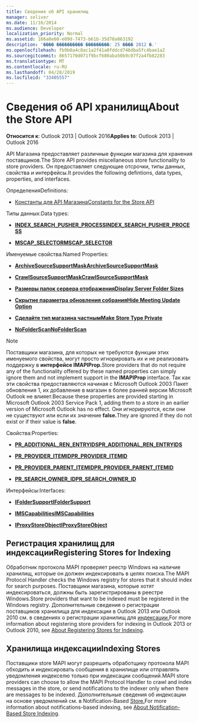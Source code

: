 ```yaml
---
title: Сведения об API хранилищ
manager: soliver
ms.date: 11/16/2014
ms.audience: Developer
localization_priority: Normal
ms.assetid: 166a8e60-e09d-7473-b61b-35d78a863192
description: '���� ���������� ���������: 25 ���� 2012 �.'
ms.openlocfilehash: fb9b0a4c8ac1a2f41a0fddcd746dba5fc4bae1a2
ms.sourcegitcommit: 8657170d071f9bcf680aba50b9c07f2a4fb82283
ms.translationtype: MT
ms.contentlocale: ru-RU
ms.lasthandoff: 04/28/2019
ms.locfileid: "33405557"
---
```

# <a name="about-the-store-api"></a><span data-ttu-id="87f3d-103">Сведения об API хранилищ</span><span class="sxs-lookup"><span data-stu-id="87f3d-103">About the Store API</span></span>

  
  
<span data-ttu-id="87f3d-104">**Относится к**: Outlook 2013 | Outlook 2016</span><span class="sxs-lookup"><span data-stu-id="87f3d-104">**Applies to**: Outlook 2013 | Outlook 2016</span></span> 
  
<span data-ttu-id="87f3d-105">API Магазина предоставляет различные функции магазина для хранения поставщиков.</span><span class="sxs-lookup"><span data-stu-id="87f3d-105">The Store API provides miscellaneous store functionality to store providers.</span></span> <span data-ttu-id="87f3d-106">Он предоставляет следующие отсрочки, типы данных, свойства и интерфейсы.</span><span class="sxs-lookup"><span data-stu-id="87f3d-106">It provides the following defintions, data types, properties, and interfaces.</span></span>
  
<span data-ttu-id="87f3d-107">Определения</span><span class="sxs-lookup"><span data-stu-id="87f3d-107">Definitions:</span></span>
  
- [<span data-ttu-id="87f3d-108">Константы для API Магазина</span><span class="sxs-lookup"><span data-stu-id="87f3d-108">Constants for the Store API</span></span>](mapi-constants.md)
    
<span data-ttu-id="87f3d-109">Типы данных:</span><span class="sxs-lookup"><span data-stu-id="87f3d-109">Data types:</span></span>
  
- <span data-ttu-id="87f3d-110">**[INDEX_SEARCH_PUSHER_PROCESS](index_search_pusher_process.md)**</span><span class="sxs-lookup"><span data-stu-id="87f3d-110">**[INDEX_SEARCH_PUSHER_PROCESS](index_search_pusher_process.md)**</span></span>
    
- <span data-ttu-id="87f3d-111">**[MSCAP_SELECTOR](mscap_selector.md)**</span><span class="sxs-lookup"><span data-stu-id="87f3d-111">**[MSCAP_SELECTOR](mscap_selector.md)**</span></span>
    
<span data-ttu-id="87f3d-112">Именуемые свойства:</span><span class="sxs-lookup"><span data-stu-id="87f3d-112">Named Properties:</span></span>
  
- <span data-ttu-id="87f3d-113">**[ArchiveSourceSupportMask](archivesourcesupportmask.md)**</span><span class="sxs-lookup"><span data-stu-id="87f3d-113">**[ArchiveSourceSupportMask](archivesourcesupportmask.md)**</span></span>
    
- <span data-ttu-id="87f3d-114">**[CrawlSourceSupportMask](crawlsourcesupportmask.md)**</span><span class="sxs-lookup"><span data-stu-id="87f3d-114">**[CrawlSourceSupportMask](crawlsourcesupportmask.md)**</span></span>
    
- <span data-ttu-id="87f3d-115">**[Размеры папок сервера отображения](display-server-folder-sizes-property.md)**</span><span class="sxs-lookup"><span data-stu-id="87f3d-115">**[Display Server Folder Sizes](display-server-folder-sizes-property.md)**</span></span>
    
- <span data-ttu-id="87f3d-116">**[Скрытие параметра обновления собрания](hide-meeting-update-option-property.md)**</span><span class="sxs-lookup"><span data-stu-id="87f3d-116">**[Hide Meeting Update Option](hide-meeting-update-option-property.md)**</span></span>
    
- <span data-ttu-id="87f3d-117">**[Сделайте тип магазина частным](make-store-type-private-property.md)**</span><span class="sxs-lookup"><span data-stu-id="87f3d-117">**[Make Store Type Private](make-store-type-private-property.md)**</span></span>
    
- <span data-ttu-id="87f3d-118">**[NoFolderScan](nofolderscan.md)**</span><span class="sxs-lookup"><span data-stu-id="87f3d-118">**[NoFolderScan](nofolderscan.md)**</span></span>
    
> [!NOTE]
> <span data-ttu-id="87f3d-119">Поставщики магазина, для которых не требуются функции этих именуемого свойства, могут просто игнорировать их и не реализовать поддержку в **интерфейсе IMAPIProp.**</span><span class="sxs-lookup"><span data-stu-id="87f3d-119">Store providers that do not require any of the functionality offered by these named properties can simply ignore them and not implement support in the **IMAPIProp** interface.</span></span> <span data-ttu-id="87f3d-120">Так как эти свойства предоставляются начиная с Microsoft Outlook 2003 Пакет обновления 1, их добавление в магазин в более ранней версии Microsoft Outlook не влияет.</span><span class="sxs-lookup"><span data-stu-id="87f3d-120">Because these properties are provided starting in Microsoft Outlook 2003 Service Pack 1, adding them to a store in an earlier version of Microsoft Outlook has no effect.</span></span> <span data-ttu-id="87f3d-121">Они игнорируются, если они не существуют или если их значение **false.**</span><span class="sxs-lookup"><span data-stu-id="87f3d-121">They are ignored if they do not exist or if their value is **false**.</span></span> 
  
<span data-ttu-id="87f3d-122">Свойства:</span><span class="sxs-lookup"><span data-stu-id="87f3d-122">Properties:</span></span>
  
- <span data-ttu-id="87f3d-123">**[PR_ADDITIONAL_REN_ENTRYIDS](pidtagadditionalrenentryids-canonical-property.md)**</span><span class="sxs-lookup"><span data-stu-id="87f3d-123">**[PR_ADDITIONAL_REN_ENTRYIDS](pidtagadditionalrenentryids-canonical-property.md)**</span></span>
    
- <span data-ttu-id="87f3d-124">**[PR_PROVIDER_ITEMID](pidtagprovideritemid-canonical-property.md)**</span><span class="sxs-lookup"><span data-stu-id="87f3d-124">**[PR_PROVIDER_ITEMID](pidtagprovideritemid-canonical-property.md)**</span></span>
    
- <span data-ttu-id="87f3d-125">**[PR_PROVIDER_PARENT_ITEMID](pidtagproviderparentitemid-canonical-property.md)**</span><span class="sxs-lookup"><span data-stu-id="87f3d-125">**[PR_PROVIDER_PARENT_ITEMID](pidtagproviderparentitemid-canonical-property.md)**</span></span>
    
- <span data-ttu-id="87f3d-126">**[PR_SEARCH_OWNER_ID](pidtagsearchownerid-canonical-property.md)**</span><span class="sxs-lookup"><span data-stu-id="87f3d-126">**[PR_SEARCH_OWNER_ID](pidtagsearchownerid-canonical-property.md)**</span></span>
    
<span data-ttu-id="87f3d-127">Интерфейсы:</span><span class="sxs-lookup"><span data-stu-id="87f3d-127">Interfaces:</span></span>
  
- <span data-ttu-id="87f3d-128">**[IFolderSupport](ifoldersupportiunknown.md)**</span><span class="sxs-lookup"><span data-stu-id="87f3d-128">**[IFolderSupport](ifoldersupportiunknown.md)**</span></span>
    
- <span data-ttu-id="87f3d-129">**[IMSCapabilities](imscapabilitiesiunknown.md)**</span><span class="sxs-lookup"><span data-stu-id="87f3d-129">**[IMSCapabilities](imscapabilitiesiunknown.md)**</span></span>
    
- <span data-ttu-id="87f3d-130">**[IProxyStoreObject](iproxystoreobject.md)**</span><span class="sxs-lookup"><span data-stu-id="87f3d-130">**[IProxyStoreObject](iproxystoreobject.md)**</span></span>
    
## <a name="registering-stores-for-indexing"></a><span data-ttu-id="87f3d-131">Регистрация хранилищ для индексации</span><span class="sxs-lookup"><span data-stu-id="87f3d-131">Registering Stores for Indexing</span></span>

<span data-ttu-id="87f3d-132">Обработник протокола MAPI проверяет реестр Windows на наличие хранилищ, которые он должен индексировать в целях поиска.</span><span class="sxs-lookup"><span data-stu-id="87f3d-132">The MAPI Protocol Handler checks the Windows registry for stores that it should index for search purposes.</span></span> <span data-ttu-id="87f3d-133">Поставщики магазина, которые хотят индексироваться, должны быть зарегистрированы в реестре Windows.</span><span class="sxs-lookup"><span data-stu-id="87f3d-133">Store providers that want to be indexed must be registered in the Windows registry.</span></span> <span data-ttu-id="87f3d-134">Дополнительные сведения о регистрации поставщиков хранилища для индексации в Outlook 2013 или Outlook 2010 см. в сведениях о регистрации хранилищ для [индексации.](about-registering-stores-for-indexing.md)</span><span class="sxs-lookup"><span data-stu-id="87f3d-134">For more information about registering store providers for indexing in Outlook 2013 or Outlook 2010, see [About Registering Stores for Indexing](about-registering-stores-for-indexing.md).</span></span>
  
## <a name="indexing-stores"></a><span data-ttu-id="87f3d-135">Хранилища индексации</span><span class="sxs-lookup"><span data-stu-id="87f3d-135">Indexing Stores</span></span>

<span data-ttu-id="87f3d-136">Поставщики store MAPI могут разрешить обработщику протокола MAPI обходить и индексировать сообщения в хранилище или отправлять уведомления индекселю только при индексации сообщений.</span><span class="sxs-lookup"><span data-stu-id="87f3d-136">MAPI store providers can choose to allow the MAPI Protocol Handler to crawl and index messages in the store, or send notifications to the indexer only when there are messages to be indexed.</span></span> <span data-ttu-id="87f3d-137">Дополнительные сведения об индексации на основе уведомлений см. в Notification-Based [Store.](about-notification-based-store-indexing.md)</span><span class="sxs-lookup"><span data-stu-id="87f3d-137">For more information about notifications-based indexing, see [About Notification-Based Store Indexing](about-notification-based-store-indexing.md).</span></span>
  

